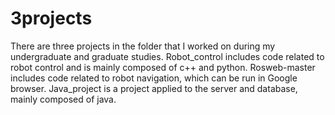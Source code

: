 # 3projects
There are three projects in the folder that I worked on during my undergraduate and graduate studies.
Robot_control includes code related to robot control and is mainly composed of c++ and python.
Rosweb-master includes code related to robot navigation, which can be run in Google browser.
Java_project is a project applied to the server and database, mainly composed of java.
